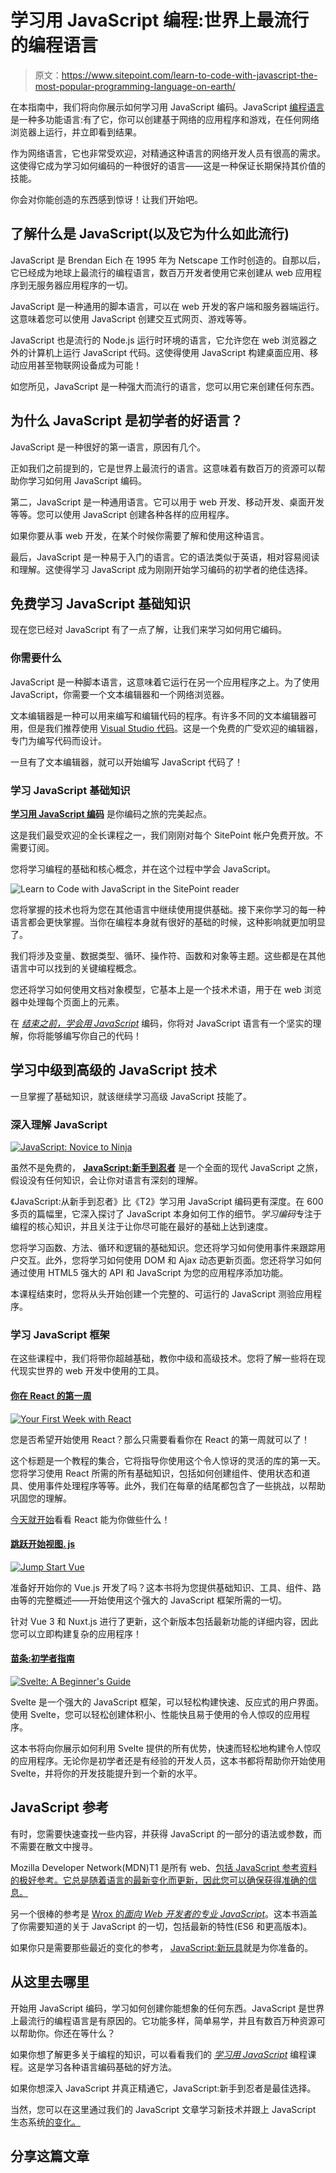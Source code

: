 # 学习用 JavaScript 编程:世界上最流行的编程语言

> 原文：<https://www.sitepoint.com/learn-to-code-with-javascript-the-most-popular-programming-language-on-earth/>

在本指南中，我们将向你展示如何学习用 JavaScript 编码。JavaScript [编程语言](https://www.sitepoint.com/which-programming-language-should-i-learn-first-in-2022/)是一种多功能语言:有了它，你可以创建基于网络的应用程序和游戏，在任何网络浏览器上运行，并立即看到结果。

作为网络语言，它也非常受欢迎，对精通这种语言的网络开发人员有很高的需求。这使得它成为学习如何编码的一种很好的语言——这是一种保证长期保持其价值的技能。

你会对你能创造的东西感到惊讶！让我们开始吧。

## 了解什么是 JavaScript(以及它为什么如此流行)

JavaScript 是 Brendan Eich 在 1995 年为 Netscape 工作时创造的。自那以后，它已经成为地球上最流行的编程语言，数百万开发者使用它来创建从 web 应用程序到无服务器应用程序的一切。

JavaScript 是一种通用的脚本语言，可以在 web 开发的客户端和服务器端运行。这意味着您可以使用 JavaScript 创建交互式网页、游戏等等。

JavaScript 也是流行的 Node.js 运行时环境的语言，它允许您在 web 浏览器之外的计算机上运行 JavaScript 代码。这使得使用 JavaScript 构建桌面应用、移动应用甚至物联网设备成为可能！

如您所见，JavaScript 是一种强大而流行的语言，您可以用它来创建任何东西。

## 为什么 JavaScript 是初学者的好语言？

JavaScript 是一种很好的第一语言，原因有几个。

正如我们之前提到的，它是世界上最流行的语言。这意味着有数百万的资源可以帮助你学习如何用 JavaScript 编码。

第二，JavaScript 是一种通用语言。它可以用于 web 开发、移动开发、桌面开发等等。您可以使用 JavaScript 创建各种各样的应用程序。

如果你要从事 web 开发，在某个时候你需要了解和使用这种语言。

最后，JavaScript 是一种易于入门的语言。它的语法类似于英语，相对容易阅读和理解。这使得学习 JavaScript 成为刚刚开始学习编码的初学者的绝佳选择。

## 免费学习 JavaScript 基础知识

现在您已经对 JavaScript 有了一点了解，让我们来学习如何用它编码。

### 你需要什么

JavaScript 是一种脚本语言，这意味着它运行在另一个应用程序之上。为了使用 JavaScript，你需要一个文本编辑器和一个网络浏览器。

文本编辑器是一种可以用来编写和编辑代码的程序。有许多不同的文本编辑器可用，但是我们推荐使用 [Visual Studio 代码](https://code.visualstudio.com/)。这是一个免费的广受欢迎的编辑器，专门为编写代码而设计。

一旦有了文本编辑器，就可以开始编写 JavaScript 代码了！

### 学习 JavaScript 基础知识

[**学习用 JavaScript 编码**](https://www.sitepoint.com/premium/books/learn-to-code-with-javascript/) 是你编码之旅的完美起点。

这是我们最受欢迎的全长课程之一，我们刚刚对每个 SitePoint 帐户免费开放。不需要订阅。

您将学习编程的基础和核心概念，并在这个过程中学会 JavaScript。

![Learn to Code with JavaScript in the SitePoint reader](img/e4531cdad6d208b0062085d54fe9720d.png)

您将掌握的技术也将为您在其他语言中继续使用提供基础。接下来你学习的每一种语言都会更快掌握。当你在编程本身就有很好的基础的时候，这种影响就更加明显了。

我们将涉及变量、数据类型、循环、操作符、函数和对象等主题。这些都是在其他语言中可以找到的关键编程概念。

您还将学习如何使用文档对象模型，它基本上是一个技术术语，用于在 web 浏览器中处理每个页面上的元素。

在 [*结束之前，学会用 JavaScript*](https://www.sitepoint.com/premium/books/learn-to-code-with-javascript/read/) 编码，你将对 JavaScript 语言有一个坚实的理解，你将能够编写你自己的代码！

## 学习中级到高级的 JavaScript 技术

一旦掌握了基础知识，就该继续学习高级 JavaScript 技能了。

### 深入理解 JavaScript

[![JavaScript: Novice to Ninja](img/26c15c3df80d040788cf60d04742d6ed.png)](https://www.sitepoint.com/premium/books/javascript-novice-to-ninja-2nd-edition/)

虽然不是免费的， [**JavaScript:新手到忍者**](https://www.sitepoint.com/premium/books/javascript-novice-to-ninja-2nd-edition/) 是一个全面的现代 JavaScript 之旅，假设没有任何知识，会让你对语言有深刻的理解。

《JavaScript:从新手到忍者》比《T2》学习用 JavaScript 编码更有深度。在 600 多页的篇幅里，它深入探讨了 JavaScript 本身如何工作的细节。*学习编码*专注于编程的核心知识，并且关注于让你尽可能在最好的基础上达到速度。

您将学习函数、方法、循环和逻辑的基础知识。您还将学习如何使用事件来跟踪用户交互。此外，您将学习如何使用 DOM 和 Ajax 动态更新页面。您还将学习如何通过使用 HTML5 强大的 API 和 JavaScript 为您的应用程序添加功能。

本课程结束时，您将从头开始创建一个完整的、可运行的 JavaScript 测验应用程序。

### 学习 JavaScript 框架

在这些课程中，我们将带你超越基础，教你中级和高级技术。您将了解一些将在现代现实世界的 web 开发中使用的工具。

#### [你在 React 的第一周](https://www.sitepoint.com/premium/books/your-first-week-with-react-2nd-edition/)

[![Your First Week with React](img/31d4ff71b4f5a5d6a12bdd847a3f3640.png)](https://www.sitepoint.com/premium/books/your-first-week-with-react-2nd-edition/)

您是否希望开始使用 React？那么只需要看看你在 React 的第一周就可以了！

这个标题是一个教程的集合，它将指导你使用这个令人惊讶的灵活的库的第一天。您将学习使用 React 所需的所有基础知识，包括如何创建组件、使用状态和道具、使用事件处理程序等等。此外，我们在每章的结尾都包含了一些挑战，以帮助巩固您的理解。

[今天就开始](https://www.sitepoint.com/premium/books/your-first-week-with-react-2nd-edition/)看看 React 能为你做些什么！

#### [跳跃开始视图. js](https://www.sitepoint.com/premium/books/jump-start-vue-js-2nd-edition/)

[![Jump Start Vue](img/6be64c6d647468c368d7a2a3474e5583.png)](https://www.sitepoint.com/premium/books/jump-start-vue-js-2nd-edition/)

准备好开始你的 Vue.js 开发了吗？这本书将为您提供基础知识、工具、组件、路由等的完整概述——开始使用这个强大的 JavaScript 框架所需的一切。

针对 Vue 3 和 Nuxt.js 进行了更新，这个新版本包括最新功能的详细内容，因此您可以立即构建复杂的应用程序！

#### [**苗条:初学者指南**](https://www.sitepoint.com/premium/books/svelte-a-beginner-s-guide/)

[![Svelte: A Beginner's Guide](img/07e09737d71d819410799c062d851c07.png)](https://www.sitepoint.com/premium/books/svelte-a-beginner-s-guide/)

Svelte 是一个强大的 JavaScript 框架，可以轻松构建快速、反应式的用户界面。使用 Svelte，您可以轻松创建体积小、性能快且易于使用的令人惊叹的应用程序。

这本书将向你展示如何利用 Svelte 提供的所有优势，快速而轻松地构建令人惊叹的应用程序。无论你是初学者还是有经验的开发人员，这本书都将帮助你开始使用 Svelte，并将你的开发技能提升到一个新的水平。

## JavaScript 参考

有时，您需要快速查找一些内容，并获得 JavaScript 的一部分的语法或参数，而不需要在散文中搜寻。

Mozilla Developer Network(MDN)T1 是所有 web、[包括 JavaScript 参考资料的极好参考。它总是随着语言的最新变化而更新，因此您可以确保获得准确的信息。](https://developer.mozilla.org/en-US/docs/Web/JavaScript/Reference)

另一个很棒的参考是 [Wrox 的*面向 Web 开发者的专业 JavaScript*](https://www.sitepoint.com/premium/books/professional-javascript-for-web-developers-4th-edition/)。这本书涵盖了你需要知道的关于 JavaScript 的一切，包括最新的特性(ES6 和更高版本)。

如果你只是需要那些最近的变化的参考， [JavaScript:新玩具](https://www.sitepoint.com/premium/books/javascript-the-new-toys/)就是为你准备的。

## 从这里去哪里

开始用 JavaScript 编码，学习如何创建你能想象的任何东西。JavaScript 是世界上最流行的编程语言是有原因的。它功能多样，简单易学，并且有数百万种资源可以帮助你。你还在等什么？

如果你想了解更多关于编程的知识，可以看看我们的 [*学习用 JavaScript*](https://www.sitepoint.com/premium/books/learn-to-code-with-javascript/read/4/) 编程课程。这是学习各种语言编码基础的好方法。

如果你想深入 JavaScript 并真正精通它，JavaScript:新手到忍者是最佳选择。

当然，您可以在这里通过我们的 JavaScript 文章学习新技术并跟上 JavaScript 生态系统[的变化。](https://www.sitepoint.com/javascript/)

## 分享这篇文章